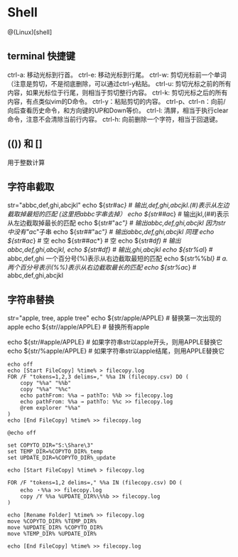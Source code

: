 # Shell

@(Linux)[shell]

## terminal 快捷键
ctrl-a: 移动光标到行首。
ctrl-e: 移动光标到行尾。
ctrl-w: 剪切光标前一个单词（注意是剪切，不是彻底删除，可以通过ctrl-y粘贴。
ctrl-u: 剪切光标之前的所有内容，如果光标位于行尾，则相当于剪切整行内容。
ctrl-k: 剪切光标之后的所有内容，有点类似vim的D命令。
ctrl-y：粘贴剪切的内容。
ctrl-p、ctrl-n：向前/向后查看历史命令，和方向键的UP和Down等价。
ctrl-l: 清屏，相当于执行clear命令，注意不会清除当前行内容。
ctrl-h: 向前删除一个字符，相当于回退键。

## (()) 和 []
用于整数计算

## 字符串截取

str="abbc,def,ghi,abcjkl"
echo ${str#a*c}     # 输出,def,ghi,abcjkl.(#)表示从左边截取掉最短的匹配 (这里把abbc字串去掉）
echo ${str##a*c}    # 输出jkl,(##)表示从左边截取掉最长的匹配
echo ${str#"a*c"}   # 输出abbc,def,ghi,abcjkl 因为str中没有"a*c"子串
echo ${str##"a*c"}  # 输出abbc,def,ghi,abcjkl 同理
echo ${str#*a*c*}   # 空
echo ${str##*a*c*}  # 空
echo ${str#d*f)     # 输出abbc,def,ghi,abcjkl,
echo ${str#*d*f}    # 输出,ghi,abcjkl
echo ${str%a*l}     # abbc,def,ghi  一个百分号(%)表示从右边截取最短的匹配
echo ${str%%b*l}    # a.两个百分号表示(%%)表示从右边截取最长的匹配
echo ${str%a*c}     # abbc,def,ghi,abcjkl


## 字符串替换

str="apple, tree, apple tree"
echo ${str/apple/APPLE}   # 替换第一次出现的apple
echo ${str//apple/APPLE}  # 替换所有apple

echo ${str/#apple/APPLE}  # 如果字符串str以apple开头，则用APPLE替换它
echo ${str/%apple/APPLE}  # 如果字符串str以apple结尾，则用APPLE替换它

```
echo off
echo [Start FileCopy] %time% > filecopy.log
FOR /F "tokens=1,2,3 delims=," %%a IN (filecopy.csv) DO (
	copy "%%a" "%%b"
	copy "%%a" "%%c"
	echo pathFrom: %%a → pathTo: %%b >> filecopy.log
	echo pathFrom: %%a → pathTo: %%c >> filecopy.log
	@rem explorer "%%a"
)
echo [End FileCopy] %time% >> filecopy.log
```
```
@echo off

set COPYTO_DIR="S:\Share\3"
set TEMP_DIR=%COPYTO_DIR%_temp
set UPDATE_DIR=%COPYTO_DIR%_update

echo [Start FileCopy] %time% > filecopy.log

FOR /F "tokens=1,2 delims=," %%a IN (filecopy.csv) DO (
	echo ・%%a >> filecopy.log
	copy /Y %%a %UPDATE_DIR%\%%b >> filecopy.log
)

echo [Rename Folder] %time% >> filecopy.log
move %COPYTO_DIR% %TEMP_DIR%
move %UPDATE_DIR% %COPYTO_DIR%
move %TEMP_DIR% %UPDATE_DIR%

echo [End FileCopy] %time% >> filecopy.log
```
